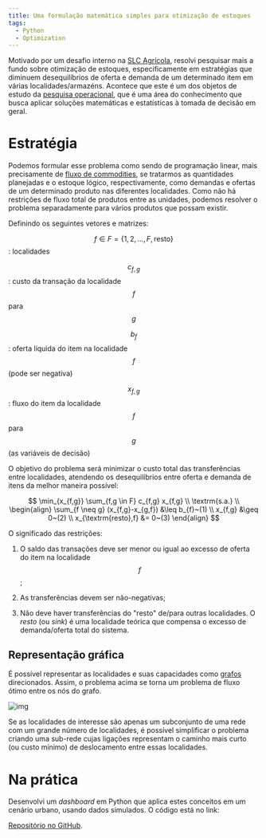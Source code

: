 ```yaml
---
title: Uma formulação matemática simples para otimização de estoques
tags:
  - Python
  - Optimization
---
```


Motivado por um desafio interno na [SLC Agrícola](https://www.slcagricola.com.br/), resolvi pesquisar mais a fundo sobre otimização de estoques, especificamente em estratégias que diminuem desequilíbrios de oferta e demanda de um determinado item em várias localidades/armazéns. Acontece que este é um dos objetos de estudo da [pesquisa operacional](https://pt.wikipedia.org/wiki/Investiga%C3%A7%C3%A3o_operacional), que é uma área do conhecimento que busca aplicar soluções matemáticas e estatísticas à tomada de decisão em geral.

# Estratégia

Podemos formular esse problema como sendo de programação linear, mais precisamente de [fluxo de commodities](https://en.wikipedia.org/wiki/Multi-commodity_flow_problem), se tratarmos as quantidades planejadas e o estoque lógico, respectivamente, como demandas e ofertas de um determinado produto nas diferentes localidades. Como não há restrições de fluxo total de produtos entre as unidades, podemos resolver o problema separadamente para vários produtos que possam existir.

Definindo os seguintes vetores e matrizes:

$$f \in F = \{1,2,\dots,F,\textrm{resto}\}$$: localidades

$$c_{f,g}$$: custo da transação da localidade $$f$$ para $$g$$

$$b_{f}$$: oferta líquida do item na localidade $$f$$ (pode ser negativa)

$$x_{f,g}$$: fluxo do item da localidade $$f$$ para $$g$$ (as variáveis de decisão)

O objetivo do problema será minimizar o custo total das transferências entre localidades, atendendo os desequilíbrios entre oferta e demanda de itens da melhor maneira possível:

$$
\min_{x_{f,g}} \sum_{f,g \in F} c_{f,g} x_{f,g} \\
\textrm{s.a.} \\
\begin{align}
\sum_{f \neq g} (x_{f,g}-x_{g,f}) &\leq b_{f}~(1) \\
x_{f,g} &\geq 0~(2) \\
x_{\textrm{resto},f} &= 0~(3)
\end{align}
$$

O significado das restrições:

1. O saldo das transações deve ser menor ou igual ao excesso de oferta do item na localidade $$f$$;

2. As transferências devem ser não-negativas;

3. Não deve haver transferências do "resto" de/para outras localidades. O *resto* (ou *sink*) é uma localidade teórica que compensa o excesso de demanda/oferta total do sistema.

## Representação gráfica

É possível representar as localidades e suas capacidades como [grafos](https://pt.wikipedia.org/wiki/Teoria_dos_grafos) direcionados. Assim, o problema acima se torna um problema de fluxo ótimo entre os nós do grafo.

![img](https://upload.wikimedia.org/wikipedia/commons/thumb/a/ae/Network_flow_residual_SVG.svg/332px-Network_flow_residual_SVG.svg.png)

Se as localidades de interesse são apenas um subconjunto de uma rede com um grande número de localidades, é possível simplificar o problema criando uma sub-rede cujas ligações representam o caminho mais curto (ou custo mínimo) de deslocamento entre essas localidades.

# Na prática

Desenvolvi um *dashboard* em Python que aplica estes conceitos em um cenário urbano, usando dados simulados. O código está no link:

[Repositório no GitHub](https://github.com/angelosalton/dash-inventory-flow).